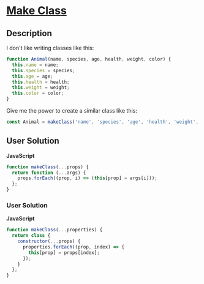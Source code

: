 # [Make Class](https://www.codewars.com/kata/5d774cfde98179002a7cb3c8)

## Description

I don't like writing classes like this:

```js
function Animal(name, species, age, health, weight, color) {
  this.name = name;
  this.species = species;
  this.age = age;
  this.health = health;
  this.weight = weight;
  this.color = color;
}
```

Give me the power to create a similar class like this:

```js
const Animal = makeClass('name', 'species', 'age', 'health', 'weight', 'color');
```

## User Solution

**JavaScript**

```js
function makeClass(...props) {
  return function (...args) {
    props.forEach((prop, i) => (this[prop] = args[i]));
  };
}
```

### User Solution

**JavaScript**

```js
function makeClass(...properties) {
  return class {
    constructor(...props) {
      properties.forEach((prop, index) => {
        this[prop] = props[index];
      });
    }
  };
}
```
